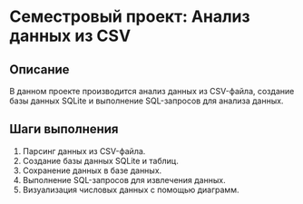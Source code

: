 # Семестровый проект: Анализ данных из CSV

## Описание

В данном проекте производится анализ данных из CSV-файла, создание базы данных SQLite и выполнение SQL-запросов для анализа данных.

## Шаги выполнения

1. Парсинг данных из CSV-файла.
2. Создание базы данных SQLite и таблиц.
3. Сохранение данных в базе данных.
4. Выполнение SQL-запросов для извлечения данных.
5. Визуализация числовых данных с помощью диаграмм.
